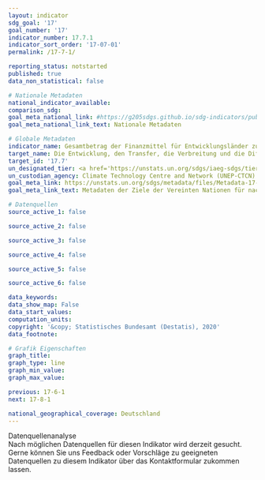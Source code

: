 ```yaml
---
layout: indicator
sdg_goal: '17'
goal_number: '17'
indicator_number: 17.7.1
indicator_sort_order: '17-07-01'
permalink: /17-7-1/

reporting_status: notstarted
published: true
data_non_statistical: false

# Nationale Metadaten
national_indicator_available: 
comparison_sdg: 
goal_meta_national_link: #https://g205sdgs.github.io/sdg-indicators/public/MetaDe/17.7.1.pdf
goal_meta_national_link_text: Nationale Metadaten

# Globale Metadaten
indicator_name: Gesamtbetrag der Finanzmittel für Entwicklungsländer zur Förderung der Entwicklung, des Transfers, der Bereitstellung und der Verbreitung von umweltverträglichen Technologien
target_name: Die Entwicklung, den Transfer, die Verbreitung und die Diffusion von umweltverträglichen Technologien an die Entwicklungsländer zu gegenseitig vereinbarten günstigen Bedingungen, einschließlich Konzessions- und Vorzugsbedingungen, fördern
target_id: '17.7'
un_designated_tier: <a href='https://unstats.un.org/sdgs/iaeg-sdgs/tier-classification/' title='Klicken Sie hier um weitere Informationen zur UN-Tier-Klassifikation zu erhalten.'>Tier II</a>
un_custodian_agency: Climate Technology Centre and Network (UNEP-CTCN)
goal_meta_link: https://unstats.un.org/sdgs/metadata/files/Metadata-17-07-01.pdf
goal_meta_link_text: Metadaten der Ziele der Vereinten Nationen für nachhaltige Entwicklung

# Datenquellen
source_active_1: false

source_active_2: false

source_active_3: false

source_active_4: false

source_active_5: false

source_active_6: false

data_keywords: 
data_show_map: False
data_start_values: 
computation_units: 
copyright: '&copy; Statistisches Bundesamt (Destatis), 2020'
data_footnote: 

# Grafik Eigenschaften
graph_title: 
graph_type: line
graph_min_value: 
graph_max_value: 

previous: 17-6-1
next: 17-8-1

national_geographical_coverage: Deutschland
---
```


<span class="status notstarted"> Datenquellenanalyse </span><br>
Nach möglichen Datenquellen für diesen Indikator wird derzeit gesucht.
Gerne können Sie uns Feedback oder Vorschläge zu geeigneten Datenquellen zu diesem Indikator über das Kontaktformular zukommen lassen.